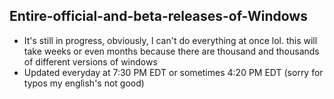 ## Entire-official-and-beta-releases-of-Windows
- It's still in progress, obviously, I can't do everything at once lol. this will take weeks or even months because there are thousand and thousands of different versions of windows
- Updated everyday at 7:30 PM EDT or sometimes 4:20 PM EDT
(sorry for typos my english's not good)
